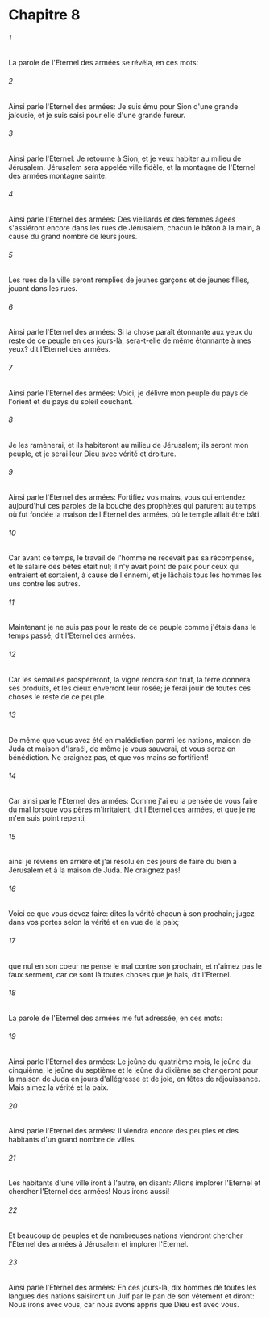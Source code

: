 # Chapitre 8

###### 1
La parole de l'Eternel des armées se révéla, en ces mots:
###### 2
Ainsi parle l'Eternel des armées: Je suis ému pour Sion d'une grande jalousie, et je suis saisi pour elle d'une grande fureur.
###### 3
Ainsi parle l'Eternel: Je retourne à Sion, et je veux habiter au milieu de Jérusalem. Jérusalem sera appelée ville fidèle, et la montagne de l'Eternel des armées montagne sainte.
###### 4
Ainsi parle l'Eternel des armées: Des vieillards et des femmes âgées s'assiéront encore dans les rues de Jérusalem, chacun le bâton à la main, à cause du grand nombre de leurs jours.
###### 5
Les rues de la ville seront remplies de jeunes garçons et de jeunes filles, jouant dans les rues.
###### 6
Ainsi parle l'Eternel des armées: Si la chose paraît étonnante aux yeux du reste de ce peuple en ces jours-là, sera-t-elle de même étonnante à mes yeux? dit l'Eternel des armées.
###### 7
Ainsi parle l'Eternel des armées: Voici, je délivre mon peuple du pays de l'orient et du pays du soleil couchant.
###### 8
Je les ramènerai, et ils habiteront au milieu de Jérusalem; ils seront mon peuple, et je serai leur Dieu avec vérité et droiture.
###### 9
Ainsi parle l'Eternel des armées: Fortifiez vos mains, vous qui entendez aujourd'hui ces paroles de la bouche des prophètes qui parurent au temps où fut fondée la maison de l'Eternel des armées, où le temple allait être bâti.
###### 10
Car avant ce temps, le travail de l'homme ne recevait pas sa récompense, et le salaire des bêtes était nul; il n'y avait point de paix pour ceux qui entraient et sortaient, à cause de l'ennemi, et je lâchais tous les hommes les uns contre les autres.
###### 11
Maintenant je ne suis pas pour le reste de ce peuple comme j'étais dans le temps passé, dit l'Eternel des armées.
###### 12
Car les semailles prospéreront, la vigne rendra son fruit, la terre donnera ses produits, et les cieux enverront leur rosée; je ferai jouir de toutes ces choses le reste de ce peuple.
###### 13
De même que vous avez été en malédiction parmi les nations, maison de Juda et maison d'Israël, de même je vous sauverai, et vous serez en bénédiction. Ne craignez pas, et que vos mains se fortifient!
###### 14
Car ainsi parle l'Eternel des armées: Comme j'ai eu la pensée de vous faire du mal lorsque vos pères m'irritaient, dit l'Eternel des armées, et que je ne m'en suis point repenti,
###### 15
ainsi je reviens en arrière et j'ai résolu en ces jours de faire du bien à Jérusalem et à la maison de Juda. Ne craignez pas!
###### 16
Voici ce que vous devez faire: dites la vérité chacun à son prochain; jugez dans vos portes selon la vérité et en vue de la paix;
###### 17
que nul en son coeur ne pense le mal contre son prochain, et n'aimez pas le faux serment, car ce sont là toutes choses que je hais, dit l'Eternel.
###### 18
La parole de l'Eternel des armées me fut adressée, en ces mots:
###### 19
Ainsi parle l'Eternel des armées: Le jeûne du quatrième mois, le jeûne du cinquième, le jeûne du septième et le jeûne du dixième se changeront pour la maison de Juda en jours d'allégresse et de joie, en fêtes de réjouissance. Mais aimez la vérité et la paix.
###### 20
Ainsi parle l'Eternel des armées: Il viendra encore des peuples et des habitants d'un grand nombre de villes.
###### 21
Les habitants d'une ville iront à l'autre, en disant: Allons implorer l'Eternel et chercher l'Eternel des armées! Nous irons aussi!
###### 22
Et beaucoup de peuples et de nombreuses nations viendront chercher l'Eternel des armées à Jérusalem et implorer l'Eternel.
###### 23
Ainsi parle l'Eternel des armées: En ces jours-là, dix hommes de toutes les langues des nations saisiront un Juif par le pan de son vêtement et diront: Nous irons avec vous, car nous avons appris que Dieu est avec vous.
